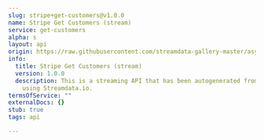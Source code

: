 ```yaml
---
slug: stripe+get-customers@v1.0.0
name: Stripe Get Customers (stream)
service: get-customers
alpha: s
layout: api
origin: https://raw.githubusercontent.com/streamdata-gallery-master/asyncapi/master/_listings/stripe/stripe-get-customers-stream-async.md
info:
  title: Stripe Get Customers (stream)
  version: 1.0.0
  description: This is a streaming API that has been autogenerated from the Stripe
    using Streamdata.io.
termsOfService: ""
externalDocs: {}
stub: true
tags: api

---
```

